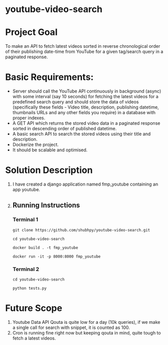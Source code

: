 # youtube-video-search
# Project Goal
To make an API to fetch latest videos sorted in reverse chronological order of their publishing date-time from YouTube for a given tag/search query in a paginated response.

# Basic Requirements:
- Server should call the YouTube API continuously in background (async) with some interval (say 10 seconds) for fetching the latest videos for a predefined search query and should store the data of videos (specifically these fields - Video title, description, publishing datetime, thumbnails URLs and any other fields you require) in a database with proper indexes.
- A GET API which returns the stored video data in a paginated response sorted in descending order of published datetime.
- A basic search API to search the stored videos using their title and description.
- Dockerize the project.
- It should be scalable and optimised.


# Solution Description
1. I have created a django application named fmp_youtube containing an app youtube.
3. ## Running Instructions

    ### Terminal 1

    `git clone https://github.com/shubhpy/youtube-video-search.git`

    `cd youtube-video-search`

    `docker build . -t fmp_youtube`

    `docker run -it -p 8000:8000 fmp_youtube`

    ### Terminal 2
    `cd youtube-video-search`

    `python tests.py`

# Future Scope
1. Youtube Data API Qouta is quite low for a day (10k queries), if we make a single call for search with snippet, it is counted as 100.
2. Cron is running fine right now but keeping qouta in mind, quite tough to fetch a latest videos.
